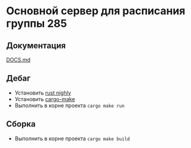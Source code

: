 # Основной сервер для расписания группы 285

## Документация

[DOCS.md](https://github.com/Group285/schedule_server/blob/master/DOCS.md)

## Дебаг

- Установить [rust nighly](https://rustup.rs/)
- Установить [cargo-make](https://sagiegurari.github.io/cargo-make/)
- Выполнить в корне проекта `cargo make run`

## Сборка

- Выполнить в корне проекта `cargo make build`
